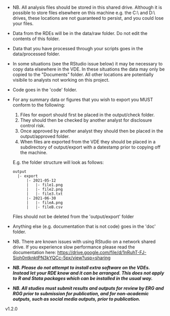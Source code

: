 - NB. All analysis files should be stored in this shared drive. Although it is possible to store files elsewhere on this machine e.g. the C:\\ and D:\\ drives, these locations are not guaranteed to persist, and you could lose your files.

- Data from the RDEs will be in the data/raw folder. Do not edit the contents of this folder.

- Data that you have processed through your scripts goes in the data/processed folder.

- In some situations (see the RStudio issue below) it may be necessary to copy data elsewhere in the VDE. In these situations the data may only be copied to the "Documents" folder. All other locations are potentially visibile to analysts not working on this project.

- Code goes in the 'code' folder.

- For any summary data or figures that you wish to export you MUST conform to the following:

  1. Files for export should first be placed in the output/check folder.
  2. They should then be checked by another analyst for disclosure control risk.
  3. Once approved by another analyst they should then be placed in the output/approved folder.
  4. When files are exported from the VDE they should be placed in a subdirectory of output/export with a datestamp prior to copying off the machine.

  E.g. the folder structure will look as follows:

  ```
  output
    |- export
        |- 2021-05-12
        |   |- file1.png
        |   |- file2.png
        |   |- file3.txt
        |- 2021-06-30
        |   |- fileA.png
        |   |- fileB.csv
  ```

  Files should not be deleted from the 'output/export' folder

- Anything else (e.g. documentation that is not code) goes in the 'doc' folder.

- NB. There are known issues with using RStudio on a network shared drive. If you experience slow performance please read the documentation here: https://drive.google.com/file/d/1nRuhT-FJ-Sioh0ntknktPN3kYQCc-5px/view?usp=sharing

- **_NB. Please do not attempt to install extra software on the VDEs. Instead let your RDE know and it can be arranged. This does not apply to R and Stata packages which can be installed in the usual way._**

- **_NB. All studies must submit results and outputs for review by ERG and RGG prior to submission for publication, and for non-academic outputs, such as social media outputs, prior to publication._**

v1.2.0
